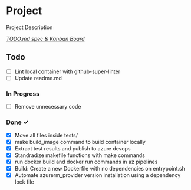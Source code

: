 # Project

Project Description

<em>[TODO.md spec & Kanban Board](https://bit.ly/3fCwKfM)</em>

## Todo

- [ ] Lint local container with github-super-linter
- [ ] Update readme.md

### In Progress

- [ ] Remove unnecessary code

### Done ✓

- [x] Move all files inside tests/
- [x] make build_image command to build container locally
- [x] Extract test results and publish to azure devops
- [x] Standradize makefile functions with make commands
- [x] run docker build and docker run commands in az pipelines
- [x] Build: Create a new Dockerfile with no dependencies on entrypoint.sh
- [x] Automate azurerm_provider version installation using a dependency lock file
